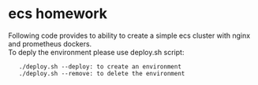 # ecs homework

Following code provides to ability to create a simple ecs cluster with nginx and prometheus dockers.<br>
To deply the environment please use deploy.sh script:<br>
```
   ./deploy.sh --deploy: to create an environment 
   ./deploy.sh --remove: to delete the environment
```

